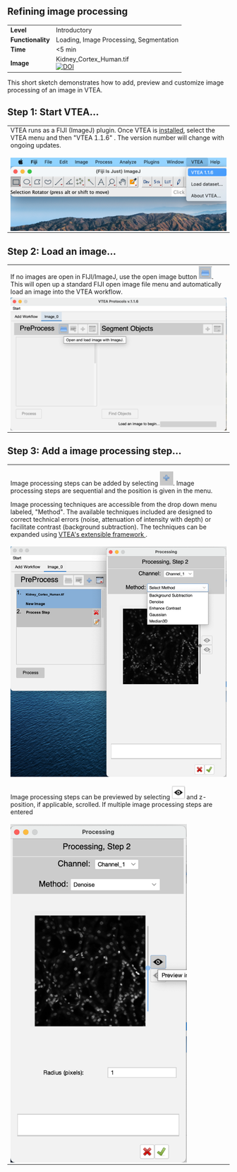 <h2>Refining image processing</h2>

<table border="0">   
      <tr><td><span style="font-weight:bold">Level</span></td><td>Introductory</td> </tr>
         <tr><td><span style="font-weight:bold">Functionality</span></td> <td>Loading, Image Processing, Segmentation</td> </tr>
         <tr><td><span style="font-weight:bold">Time</span></td> <td> <5 min</td> </tr>
     <tr><td><span style="font-weight:bold">Image</span></td><td>Kidney_Cortex_Human.tif<br><a href="https://doi.org/10.5281/zenodo.5816199"><img src="https://zenodo.org/badge/DOI/10.5281/zenodo.5816199.svg" alt="DOI"></a></td></tr>
     </table>

This short sketch demonstrates how to add, preview and customize image processing of an image in VTEA.  

## Step 1: Start VTEA...

<table border="0"><tr><td>
VTEA runs as a FIJI (ImageJ) plugin.  Once VTEA is <a href = "https://vtea.wiki/starting.html">installed</a>, select the VTEA menu and then "VTEA 1.1.6" .  The version number will change with ongoing updates.  
 </td></tr>
  <tr><td>
<div align="center">
       
       
<img class="rounded"
     src="/vignettes/7Click/step_1.png"
     alt="Screenshot of VTEA in action."
    style="float:left;width:600px;height:auto;">
         </div>       
       </td>
       </tr>
 </table>      
       
## Step 2: Load an image...

<table border = "0"><tr><td>
If no images are open in FIJI/ImageJ, use the open image button <img src="/vignettes/7Click/step_2_button.png"
     alt="Open image with ImageJ"
    style="float:center;width:30px;height:auto;">.  This will open up a standard FIJI open image file menu and automatically load an image into the VTEA workflow.   
 </td></tr>
  <tr><td>
<div align="center">
<img class="rounded"
     src="/vignettes/7Click/step_2.png"
     alt="Screenshot of VTEA in action."
    style="float:left;width:600px;height:auto;">
       </div>  
          </td>
       </tr>
 </table>      
       
     
## Step 3: Add a image processing step...

<table border="0"><tr><td>
<p>Image processing steps can be added by selecting <img src="/vignettes/ImageProcessing/add.png"
     alt="add step"
    style="float:center;width:30px;height:auto;">.  Image processing steps are sequential and the position is given in the menu.</p>
      <p>Image processing techniques are accessible from the drop down menu labeled, "Method".  The available techniques included are designed to correct technical errors (noise, attenuation of intensity with depth) or facilitate contrast (background subtraction).  The techniques can be expanded using <a href = "https://vtea.wiki/develop.html#use-the-barebones-vtea-plugin-project">VTEA's extensible framework </a>.</p>
 </td></tr>
   <tr><td><div align="center">
<img class="rounded"
     src="/vignettes/ImageProcessing/select_processing.png"
     alt="Screenshot of VTEA in action."
    style="float:left;width:600px;height:auto;">
       </div></td></tr>
 </td></tr>
 <tr><td>
<p>Image processing steps can be previewed by selecting <img src="/vignettes/ImageProcessing/eye.png"
     alt="add step"
    style="float:center;width:30px;height:auto;"> and z-position, if applicable, scrolled.  If multiple image processing steps are entered</p>
 </td></tr>
    <tr><td><div align="center">
<img class="rounded"
     src="/vignettes/ImageProcessing/preview_processing.png"
     alt="Screenshot of VTEA in action."
    style="float:left;width:400px;height:auto;">
       </div></td></tr>
 </table>     
    
